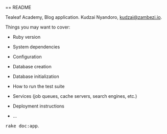 == README

Tealeaf Academy, Blog application.  Kudzai Nyandoro, kudzai@zambezi.io.

Things you may want to cover:

* Ruby version

* System dependencies

* Configuration

* Database creation

* Database initialization

* How to run the test suite

* Services (job queues, cache servers, search engines, etc.)

* Deployment instructions

* ...

<tt>rake doc:app</tt>.
